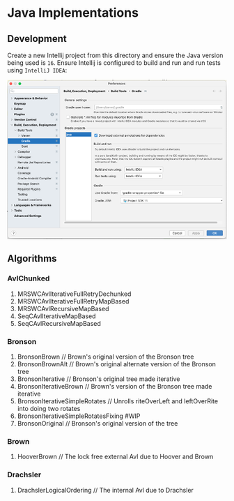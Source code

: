 # Java Implementations

## Development

Create a new Intellij project from this directory and ensure the Java version being used is `16`. Ensure Intellij is configured to build and run and run tests using `IntelliJ IDEA`:

![preferences](./preferences.png)

## Algorithms

### AvlChunked

1. MRSWCAvlIterativeFullRetryDechunked
1. MRSWCAvlIterativeFullRetryMapBased
1. MRSWCAvlRecursiveMapBased
2. SeqCAvlIterativeMapBased
2. SeqCAvlRecursiveMapBased

### Bronson

1. BronsonBrown // Brown's original version of the Bronson tree
2. BronsonBrownAlt // Brown's original alternate version of the Bronson tree
3. BronsonIterative // Bronson's original tree made iterative
4. BronsonIterativeBrown // Brown's version of the Bronson tree made iterative
5. BronsonIterativeSimpleRotates // Unrolls riteOverLeft and leftOverRite into doing two rotates
6. BronsonIterativeSimpleRotatesFixing #WIP
7. BronsonOriginal // Bronson's original version of the tree

### Brown

1. HooverBrown // The lock free external Avl due to Hoover and Brown

### Drachsler

1. DrachslerLogicalOrdering // The internal Avl due to Drachsler
